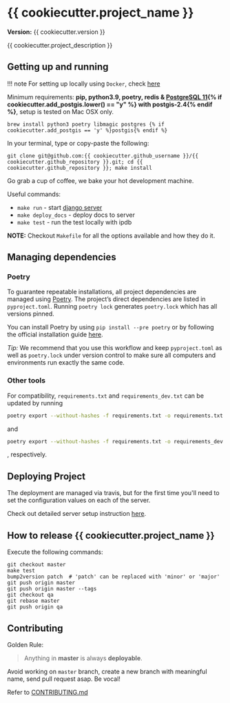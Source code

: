 {{ cookiecutter.project_name }}
==============================

__Version:__ {{ cookiecutter.version }}

{{ cookiecutter.project_description }}

## Getting up and running

!!! note
    For setting up locally using `Docker`, check [here](docs/backend/docker_setup.md)

Minimum requirements: **pip, python3.9, poetry, redis & [PostgreSQL 11][install-postgres]{% if cookiecutter.add_postgis.lower() == "y" %} with postgis-2.4{% endif %}**, setup is tested on Mac OSX only.

```
brew install python3 poetry libmagic postgres {% if cookiecutter.add_postgis == 'y' %}postgis{% endif %}
```

[install-postgres]: http://www.gotealeaf.com/blog/how-to-install-postgresql-on-a-mac

In your terminal, type or copy-paste the following:

    git clone git@github.com:{{ cookiecutter.github_username }}/{{ cookiecutter.github_repository }}.git; cd {{ cookiecutter.github_repository }}; make install

Go grab a cup of coffee, we bake your hot development machine.

Useful commands:

- `make run` - start [django server](http://localhost:8000/)
- `make deploy_docs` - deploy docs to server
- `make test` - run the test locally with ipdb

**NOTE:** Checkout `Makefile` for all the options available and how they do it.

## Managing dependencies

### Poetry

To guarantee repeatable installations, all project dependencies are managed using [Poetry](https://python-poetry.org/). The project’s direct dependencies are listed in `pyproject.toml`.
Running `poetry lock` generates `poetry.lock` which has all versions pinned.

You can install Poetry by using `pip install --pre poetry` or by following the official installation guide [here](https://github.com/python-poetry/poetry#installation).

*Tip:* We recommend that you use this workflow and keep `pyproject.toml` as well as `poetry.lock` under version control to make sure all computers and environments run exactly the same code.

### Other tools

For compatibility, `requirements.txt` and `requirements_dev.txt` can be updated by running

```bash
poetry export --without-hashes -f requirements.txt -o requirements.txt
```

and

```bash
poetry export --without-hashes -f requirements.txt -o requirements_dev.txt --dev
```

, respectively.


## Deploying Project

The deployment are managed via travis, but for the first time you'll need to set the configuration values on each of the server.

Check out detailed server setup instruction [here](docs/backend/server_config.md).

## How to release {{ cookiecutter.project_name }}

Execute the following commands:

```
git checkout master
make test
bump2version patch  # 'patch' can be replaced with 'minor' or 'major'
git push origin master
git push origin master --tags
git checkout qa
git rebase master
git push origin qa
```

## Contributing

Golden Rule:

> Anything in **master** is always **deployable**.

Avoid working on `master` branch, create a new branch with meaningful name, send pull request asap. Be vocal!

Refer to [CONTRIBUTING.md][contributing]

[contributing]: http://github.com/{{cookiecutter.github_username}}/{{cookiecutter.github_repository}}/tree/master/CONTRIBUTING.md
